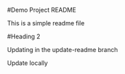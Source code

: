 #Demo Project README

This is a simple readme file

#Heading 2


Updating in the update-readme branch

Update locally